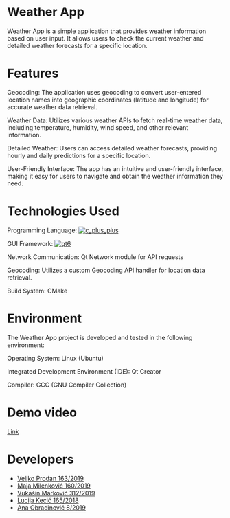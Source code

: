 # Weather App

Weather App is a simple application that provides weather information based on user input. It allows users to check the current weather and detailed weather forecasts for a specific location.

# Features
Geocoding: The application uses geocoding to convert user-entered location names into geographic coordinates (latitude and longitude) for accurate weather data retrieval.

Weather Data: Utilizes various weather APIs to fetch real-time weather data, including temperature, humidity, wind speed, and other relevant information.

Detailed Weather: Users can access detailed weather forecasts, providing hourly and daily predictions for a specific location.

User-Friendly Interface: The app has an intuitive and user-friendly interface, making it easy for users to navigate and obtain the weather information they need.

# Technologies Used
Programming Language: [![c_plus_plus](https://img.shields.io/badge/Language-C%2B%2B-red)](https://www.cplusplus.com/)

GUI Framework: [![qt6](https://img.shields.io/badge/Framework-Qt6-blue)](https://doc.qt.io/qt-6/)

Network Communication: Qt Network module for API requests

Geocoding: Utilizes a custom Geocoding API handler for location data retrieval.

Build System: CMake

# Environment
The Weather App project is developed and tested in the following environment:

Operating System: Linux (Ubuntu)

Integrated Development Environment (IDE): Qt Creator

Compiler: GCC (GNU Compiler Collection)

# Demo video
[Link](https://youtu.be/iShJhQ29PVE)

# Developers
 - <a href="https://gitlab.com/veljkoprodan">Veljko Prodan 163/2019</a>
 - <a href="https://gitlab.com/milenkovicmaja">Maja Milenković 160/2019</a>
 - <a href="https://gitlab.com/sntntn">Vukašin Marković 312/2019</a>
 - <a href="https://gitlab.com/floxinoxinihiliplification">Lucija Kecić 165/2018</a>
 - ~~<a href="https://gitlab.com/mi19008">Ana Obradinović 8/2019</a>~~
